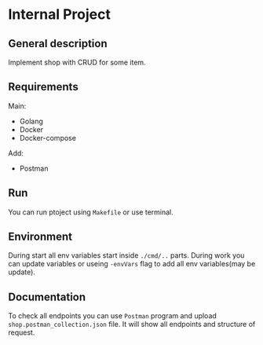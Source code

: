 # Internal Project

## General description

Implement shop with CRUD for some item.

## Requirements
Main:
- Golang
- Docker
- Docker-compose

Add:
- Postman

## Run

 You can run ptoject using `Makefile` or use terminal.

 ## Environment

 During start all env variables start inside `./cmd/..` parts. During work you can update variables or useing `-envVars` flag to add all env variables(may be update).

 ## Documentation

 To check all endpoints you can use `Postman` program and upload `shop.postman_collection.json` file. It will show all endpoints and structure of request.